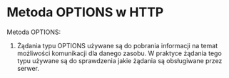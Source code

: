 # Metoda OPTIONS w HTTP
Metoda OPTIONS:
1. Żądania typu OPTIONS używane są do pobrania informacji na temat możliwości komunikacji dla danego zasobu. W praktyce żądania tego typu używane są do sprawdzenia jakie żądania są obsługiwane przez serwer.